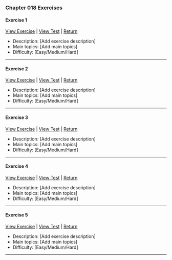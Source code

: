 ﻿### Chapter 018 Exercises

#### Exercise 1

[View Exercise](Chapter018Exercise1.java) | [View Test](../../../test/java/Chapter018/Chapter018Exercise1Test.java) | [Return](../../../../README.md)

- Description: [Add exercise description]
- Main topics: [Add main topics]
- Difficulty: [Easy/Medium/Hard]

---
#### Exercise 2

[View Exercise](Chapter018Exercise2.java) | [View Test](../../../test/java/Chapter018/Chapter018Exercise2Test.java) | [Return](../../../../README.md)

- Description: [Add exercise description]
- Main topics: [Add main topics]
- Difficulty: [Easy/Medium/Hard]

---
#### Exercise 3

[View Exercise](Chapter018Exercise3.java) | [View Test](../../../test/java/Chapter018/Chapter018Exercise3Test.java) | [Return](../../../../README.md)

- Description: [Add exercise description]
- Main topics: [Add main topics]
- Difficulty: [Easy/Medium/Hard]

---
#### Exercise 4

[View Exercise](Chapter018Exercise4.java) | [View Test](../../../test/java/Chapter018/Chapter018Exercise4Test.java) | [Return](../../../../README.md)

- Description: [Add exercise description]
- Main topics: [Add main topics]
- Difficulty: [Easy/Medium/Hard]

---
#### Exercise 5

[View Exercise](Chapter018Exercise5.java) | [View Test](../../../test/java/Chapter018/Chapter018Exercise5Test.java) | [Return](../../../../README.md)

- Description: [Add exercise description]
- Main topics: [Add main topics]
- Difficulty: [Easy/Medium/Hard]

---
